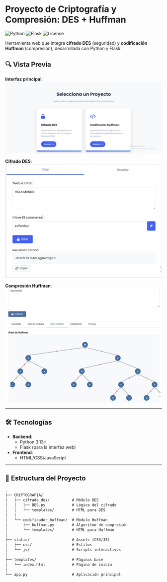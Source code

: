 # Proyecto de Criptografía y Compresión: DES + Huffman  

![Python](https://img.shields.io/badge/Python-3.7%2B-blue)
![Flask](https://img.shields.io/badge/Flask-2.0%2B-lightgrey)
![License](https://img.shields.io/badge/License-MIT-green)

Herramienta web que integra **cifrado DES** (seguridad) y **codificación Huffman** (compresión), desarrollada con Python y Flask.

## 🔍 Vista Previa  
**Interfaz principal**:  
![Captura de pantalla de la página index.html](static/images/home.jpg)  

**Cifrado DES**:  
![Captura de DES en acción](static/images/DES.jpg)  

**Compresión Huffman**:  
![Captura de Huffman](static/images/huffman.jpg)  

---

## 🛠️ Tecnologías  
- **Backend**:  
  - Python 3.13+
  - Flask (para la interfaz web)  
- **Frontend**:  
  - HTML/CSS/JavaScript  

---

## 📂 Estructura del Proyecto  
```plaintext
.
├── CRIPTOGRAFIA/
│   ├── cifrado_des/          # Módulo DES
│   │   ├── DES.py            # Lógica del cifrado
│   │   └── templates/        # HTML para DES
│   │
│   └── codificador_huffman/  # Módulo Huffman
│       ├── huffman.py        # Algoritmo de compresión
│       └── templates/        # HTML para Huffman
│
├── static/                   # Assets (CSS/JS)
│   ├── css/                  # Estilos
│   └── js/                   # Scripts interactivos
│
├── templates/                # Páginas base
│   └── index.html            # Página de inicio
│
└── app.py                    # Aplicación principal
